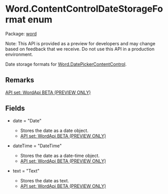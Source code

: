 # Word.ContentControlDateStorageFormat enum

Package: [word](/en-us/javascript/api/word)

Note: This API is provided as a preview for developers and may change based on feedback that we receive. Do not use this API in a production environment.

Date storage formats for [Word.DatePickerContentControl](/en-us/javascript/api/word/word.datepickercontentcontrol).

## Remarks

[ API set: WordApi BETA (PREVIEW ONLY) ](/en-us/javascript/api/requirement-sets/word/word-api-requirement-sets)

## Fields

- date = "Date"
  - Stores the date as a date object.
  - [ API set: WordApi BETA (PREVIEW ONLY) ](/en-us/javascript/api/requirement-sets/word/word-api-requirement-sets)

- dateTime = "DateTime"
  - Stores the date as a date-time object.
  - [ API set: WordApi BETA (PREVIEW ONLY) ](/en-us/javascript/api/requirement-sets/word/word-api-requirement-sets)

- text = "Text"
  - Stores the date as text.
  - [ API set: WordApi BETA (PREVIEW ONLY) ](/en-us/javascript/api/requirement-sets/word/word-api-requirement-sets)
